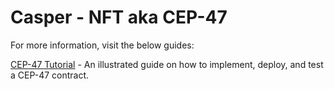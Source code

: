 # Casper - NFT aka CEP-47

For more information, visit the below guides:

[CEP-47 Tutorial](TUTORIAL.md) - An illustrated guide on how to implement, deploy, and test a CEP-47 contract.
